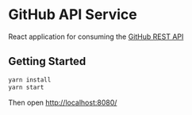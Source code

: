 # GitHub API Service

React application for consuming the [GitHub REST API](https://docs.github.com/en/free-pro-team@latest/rest)

## Getting Started

```sh
yarn install
yarn start
```

Then open [http://localhost:8080/](http://localhost:8080/)

